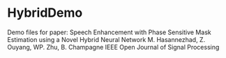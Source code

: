 # HybridDemo
Demo files for paper:
Speech Enhancement with Phase Sensitive Mask Estimation using a Novel Hybrid Neural Network
M. Hasannezhad, Z. Ouyang, WP. Zhu, B. Champagne
IEEE Open Journal of Signal Processing
